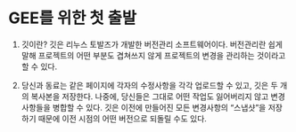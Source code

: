 # GEE를 위한 첫 출발

1. 깃이란?
깃은 리누스 토발즈가 개발한 버전관리 소프트웨어이다. 버전관리란 쉽게 말해 프로젝트의 어떤 부분도 겹쳐쓰지 않게 프로젝트의 변경을 관리하는 것이라고 할 수 있다.

2. 당신과 동료는 같은 페이지에 각자의 수정사항을 각각 업로드할 수 있고, 깃은 두 개의 복사본을 저장한다. 나중에, 당신들은 그대로 어떤 작업도 잃어버리지 않고 변경사항들을 병합할 수 있다. 깃은 이전에 만들어진 모든 변경사항의 “스냅샷”을 저장하기 때문에 이전 시점의 어떤 버전으로 되돌릴 수도 있다.